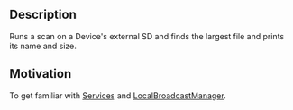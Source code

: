 ## Description

Runs a scan on a Device's external SD and finds the largest file and prints its name and size.

## Motivation

To get familiar with [Services](https://developer.android.com/guide/components/services)
and [LocalBroadcastManager](https://developer.android.com/reference/android/support/v4/content/LocalBroadcastManager).